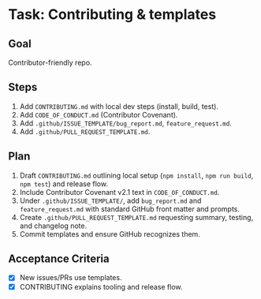 # Task: Contributing & templates

## Goal
Contributor-friendly repo.

## Steps
1. Add `CONTRIBUTING.md` with local dev steps (install, build, test).
2. Add `CODE_OF_CONDUCT.md` (Contributor Covenant).
3. Add `.github/ISSUE_TEMPLATE/bug_report.md`, `feature_request.md`.
4. Add `.github/PULL_REQUEST_TEMPLATE.md`.

## Plan
1. Draft `CONTRIBUTING.md` outlining local setup (`npm install`, `npm run build`, `npm test`) and release flow.
2. Include Contributor Covenant v2.1 text in `CODE_OF_CONDUCT.md`.
3. Under `.github/ISSUE_TEMPLATE/`, add `bug_report.md` and `feature_request.md` with standard GitHub front matter and prompts.
4. Create `.github/PULL_REQUEST_TEMPLATE.md` requesting summary, testing, and changelog note.
5. Commit templates and ensure GitHub recognizes them.

## Acceptance Criteria
- [x] New issues/PRs use templates.
- [x] CONTRIBUTING explains tooling and release flow.
